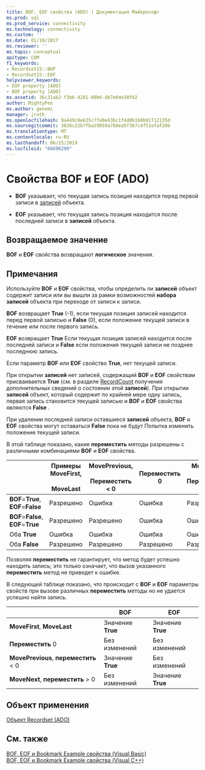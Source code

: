 ```yaml
---
title: BOF, EOF свойства (ADO) | Документация Майкрософт
ms.prod: sql
ms.prod_service: connectivity
ms.technology: connectivity
ms.custom: ''
ms.date: 01/19/2017
ms.reviewer: ''
ms.topic: conceptual
apitype: COM
f1_keywords:
- Recordset15::BOF
- Recordset15::EOF
helpviewer_keywords:
- EOF property [ADO]
- BOF property [ADO]
ms.assetid: 36c31ab2-f3b6-4281-89b6-db7e04e38fd2
author: MightyPen
ms.author: genemi
manager: jroth
ms.openlocfilehash: 9a449c0e635c7fe0e63bc1f4d8b1b0b91712135d
ms.sourcegitcommit: 3026c22b7fba19059a769ea5f367c4f51efaf286
ms.translationtype: MT
ms.contentlocale: ru-RU
ms.lasthandoff: 06/15/2019
ms.locfileid: "66696290"
---
```

# <a name="bof-eof-properties-ado"></a>Свойства BOF и EOF (ADO)
-   **BOF** указывает, что текущая запись позиция находится перед первой записи в [записей](../../../ado/reference/ado-api/recordset-object-ado.md) объекта.  
  
-   **EOF** указывает, что текущая запись позиция находится после последней записи в **записей** объекта.  
  
## <a name="return-value"></a>Возвращаемое значение  
 **BOF** и **EOF** свойства возвращают **логическое** значения.  
  
## <a name="remarks"></a>Примечания  
 Используйте **BOF** и **EOF** свойства, чтобы определить ли **записей** объект содержит записи или вы вышли за рамки возможностей **набора записей**  объекта при переходе от записи к записи.  
  
 **BOF** возвращает **True** (-1), если текущая позиция записей находится перед первой записью и **False** (0), если положение текущей записи в течение или после первого запись.  
  
 **EOF** возвращает **True** Если текущая позиция записей находится после последней записи и **False** если положения текущей записи не позднее последнюю запись.  
  
 Если параметр **BOF** или **EOF** свойство **True**, нет текущей записи.  
  
 При открытии **записей** нет записей, содержащий **BOF** и **EOF** свойствам присваивается **True** (см. в разделе [ RecordCount](../../../ado/reference/ado-api/recordcount-property-ado.md) получения дополнительных сведений о состоянии этой **записей**). При открытии **записей** объект, который содержит по крайней мере одну запись, первая запись становится текущей записью и **BOF** и **EOF** свойства являются **False** .  
  
 При удалении последней записи оставшиеся **записей** объекта, **BOF** и **EOF** свойства могут оставаться **False** пока не будут Попытка изменить положение текущей записи.  
  
 В этой таблице показано, какие **переместить** методы разрешены с различными комбинациями **BOF** и **EOF** свойства.  
  
||Примеры MoveFirst,<br /><br /> MoveLast|MovePrevious,<br /><br /> Переместить < 0|Переместить 0|MoveNext,<br /><br /> Переместить > 0|  
|------|-----------------------------|---------------------------------|------------|-----------------------------|  
|**BOF**=**True**, **EOF**=**False**|Разрешено|Ошибка|Ошибка|Разрешено|  
|**BOF**=**False**, **EOF**=**True**|Разрешено|Разрешено|Ошибка|Ошибка|  
|Оба **True**|Ошибка|Ошибка|Ошибка|Ошибка|  
|Оба **False**|Разрешено|Разрешено|Разрешено|Разрешено|  
  
 Позволяя **переместить** не гарантирует, что метод будет успешно находить запись; это только означает, что вызов указанного **переместить** метод не приведет к ошибке.  
  
 В следующей таблице показано, что происходит с **BOF** и **EOF** параметры свойств при вызове различных **переместить** методы но не удается успешно найти запись.  
  
||BOF|EOF|  
|------|---------|---------|  
|**MoveFirst**, **MoveLast**|Значение **True**|Значение **True**|  
|**Переместить** 0|Без изменений|Без изменений|  
|**MovePrevious**, **переместить** < 0|Значение **True**|Без изменений|  
|**MoveNext**, **переместить** > 0|Без изменений|Значение **True**|  
  
## <a name="applies-to"></a>Объект применения  
 [Объект Recordset (ADO)](../../../ado/reference/ado-api/recordset-object-ado.md)  
  
## <a name="see-also"></a>См. также  
 [BOF, EOF и Bookmark Example свойства (Visual Basic)](../../../ado/reference/ado-api/bof-eof-and-bookmark-properties-example-vb.md)   
 [BOF, EOF и Bookmark Example свойства (Visual C++)](../../../ado/reference/ado-api/bof-eof-and-bookmark-properties-example-vc.md)   
